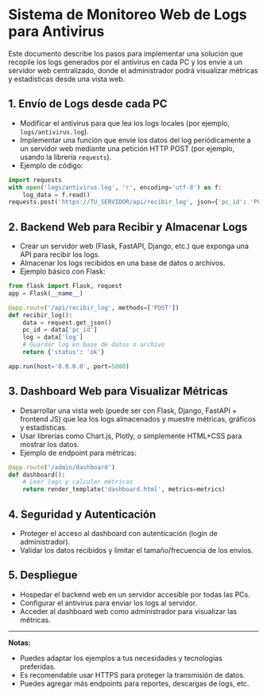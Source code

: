 # Sistema de Monitoreo Web de Logs para Antivirus

Este documento describe los pasos para implementar una solución que recopile los logs generados por el antivirus en cada PC y los envíe a un servidor web centralizado, donde el administrador podrá visualizar métricas y estadísticas desde una vista web.

## 1. Envío de Logs desde cada PC
- Modificar el antivirus para que lea los logs locales (por ejemplo, `logs/antivirus.log`).
- Implementar una función que envíe los datos del log periódicamente a un servidor web mediante una petición HTTP POST (por ejemplo, usando la librería `requests`).
- Ejemplo de código:

```python
import requests
with open('logs/antivirus.log', 'r', encoding='utf-8') as f:
    log_data = f.read()
requests.post('https://TU_SERVIDOR/api/recibir_log', json={'pc_id': 'PC123', 'log': log_data})
```

## 2. Backend Web para Recibir y Almacenar Logs
- Crear un servidor web (Flask, FastAPI, Django, etc.) que exponga una API para recibir los logs.
- Almacenar los logs recibidos en una base de datos o archivos.
- Ejemplo básico con Flask:

```python
from flask import Flask, request
app = Flask(__name__)

@app.route('/api/recibir_log', methods=['POST'])
def recibir_log():
    data = request.get_json()
    pc_id = data['pc_id']
    log = data['log']
    # Guardar log en base de datos o archivo
    return {'status': 'ok'}

app.run(host='0.0.0.0', port=5000)
```

## 3. Dashboard Web para Visualizar Métricas
- Desarrollar una vista web (puede ser con Flask, Django, FastAPI + frontend JS) que lea los logs almacenados y muestre métricas, gráficos y estadísticas.
- Usar librerías como Chart.js, Plotly, o simplemente HTML+CSS para mostrar los datos.
- Ejemplo de endpoint para métricas:

```python
@app.route('/admin/dashboard')
def dashboard():
    # Leer logs y calcular métricas
    return render_template('dashboard.html', metrics=metrics)
```

## 4. Seguridad y Autenticación
- Proteger el acceso al dashboard con autenticación (login de administrador).
- Validar los datos recibidos y limitar el tamaño/frecuencia de los envíos.

## 5. Despliegue
- Hospedar el backend web en un servidor accesible por todas las PCs.
- Configurar el antivirus para enviar los logs al servidor.
- Acceder al dashboard web como administrador para visualizar las métricas.

---

**Notas:**
- Puedes adaptar los ejemplos a tus necesidades y tecnologías preferidas.
- Es recomendable usar HTTPS para proteger la transmisión de datos.
- Puedes agregar más endpoints para reportes, descargas de logs, etc.
